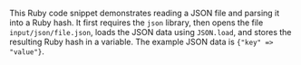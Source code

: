 This Ruby code snippet demonstrates reading a JSON file and parsing it into a Ruby hash. It first requires the `json` library, then opens the file `input/json/file.json`, loads the JSON data using `JSON.load`, and stores the resulting Ruby hash in a variable. The example JSON data is `{"key" => "value"}`.